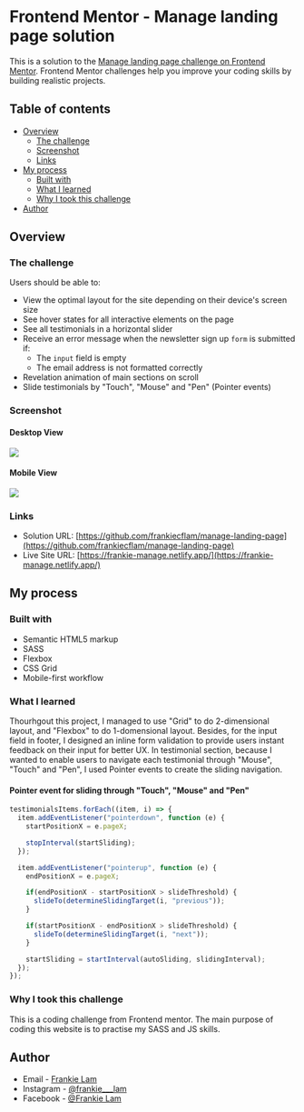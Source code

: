 # Frontend Mentor - Manage landing page solution

This is a solution to the [Manage landing page challenge on Frontend Mentor](https://www.frontendmentor.io/challenges/manage-landing-page-SLXqC6P5). Frontend Mentor challenges help you improve your coding skills by building realistic projects. 

## Table of contents

- [Overview](#overview)
  - [The challenge](#the-challenge)
  - [Screenshot](#screenshot)
  - [Links](#links)
- [My process](#my-process)
  - [Built with](#built-with)
  - [What I learned](#what-i-learned)
  - [Why I took this challenge](#why-i-took-this-challenge)
- [Author](#author)

## Overview

### The challenge

Users should be able to:

- View the optimal layout for the site depending on their device's screen size
- See hover states for all interactive elements on the page
- See all testimonials in a horizontal slider
- Receive an error message when the newsletter sign up `form` is submitted if:
  - The `input` field is empty
  - The email address is not formatted correctly
- Revelation animation of main sections on scroll
- Slide testimonials by "Touch", "Mouse" and "Pen" (Pointer events)

### Screenshot

#### Desktop View
![](./screenshot/screenshot-desktop-full.png)

#### Mobile View
![](./screenshot/screenshot-mobile-full.png)

### Links

- Solution URL: [https://github.com/frankiecflam/manage-landing-page](https://github.com/frankiecflam/manage-landing-page)
- Live Site URL: [https://frankie-manage.netlify.app/](https://frankie-manage.netlify.app/)

## My process

### Built with

- Semantic HTML5 markup
- SASS
- Flexbox
- CSS Grid
- Mobile-first workflow

### What I learned

Thourhgout this project, I managed to use "Grid" to do 2-dimensional layout, and "Flexbox" to do 1-domensional layout. Besides, for the input field in footer, I designed an inline form validation to provide users instant feedback on their input for better UX. In testimonial section, because I wanted to enable users to navigate each testimonial through "Mouse", "Touch" and "Pen", I used Pointer events to create the sliding navigation.

#### Pointer event for sliding through "Touch", "Mouse" and "Pen"
```js
testimonialsItems.forEach((item, i) => {
  item.addEventListener("pointerdown", function (e) {
    startPositionX = e.pageX;

    stopInterval(startSliding);
  });

  item.addEventListener("pointerup", function (e) {
    endPositionX = e.pageX;

    if(endPositionX - startPositionX > slideThreshold) {
      slideTo(determineSlidingTarget(i, "previous"));
    }

    if(startPositionX - endPositionX > slideThreshold) {
      slideTo(determineSlidingTarget(i, "next"));
    }

    startSliding = startInterval(autoSliding, slidingInterval);
  });
});
```


### Why I took this challenge
This is a coding challenge from Frontend mentor. The main purpose of coding this website is to practise my SASS and JS skills.

## Author
- Email - [Frankie Lam](cfl.frankie@gmail.com)
- Instagram - [@frankie___lam](https://www.instagram.com/frankie___lam)
- Facebook - [@Frankie Lam](https://www.facebook.com/frankiecflam)